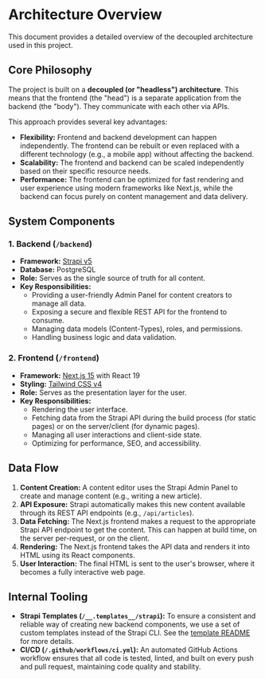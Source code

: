 # Architecture Overview

This document provides a detailed overview of the decoupled architecture used in this project.

## Core Philosophy

The project is built on a **decoupled (or "headless") architecture**. This means that the frontend (the "head") is a separate application from the backend (the "body"). They communicate with each other via APIs.

This approach provides several key advantages:

*   **Flexibility:** Frontend and backend development can happen independently. The frontend can be rebuilt or even replaced with a different technology (e.g., a mobile app) without affecting the backend.
*   **Scalability:** The frontend and backend can be scaled independently based on their specific resource needs.
*   **Performance:** The frontend can be optimized for fast rendering and user experience using modern frameworks like Next.js, while the backend can focus purely on content management and data delivery.

## System Components

### 1. Backend (`/backend`)

*   **Framework:** [Strapi v5](https://strapi.io/)
*   **Database:** PostgreSQL
*   **Role:** Serves as the single source of truth for all content.
*   **Key Responsibilities:**
    *   Providing a user-friendly Admin Panel for content creators to manage all data.
    *   Exposing a secure and flexible REST API for the frontend to consume.
    *   Managing data models (Content-Types), roles, and permissions.
    *   Handling business logic and data validation.

### 2. Frontend (`/frontend`)

*   **Framework:** [Next.js 15](https://nextjs.org/) with React 19
*   **Styling:** [Tailwind CSS v4](https://tailwindcss.com/)
*   **Role:** Serves as the presentation layer for the user.
*   **Key Responsibilities:**
    *   Rendering the user interface.
    *   Fetching data from the Strapi API during the build process (for static pages) or on the server/client (for dynamic pages).
    *   Managing all user interactions and client-side state.
    *   Optimizing for performance, SEO, and accessibility.

## Data Flow

1.  **Content Creation:** A content editor uses the Strapi Admin Panel to create and manage content (e.g., writing a new article).
2.  **API Exposure:** Strapi automatically makes this new content available through its REST API endpoints (e.g., `/api/articles`).
3.  **Data Fetching:** The Next.js frontend makes a request to the appropriate Strapi API endpoint to get the content. This can happen at build time, on the server per-request, or on the client.
4.  **Rendering:** The Next.js frontend takes the API data and renders it into HTML using its React components.
5.  **User Interaction:** The final HTML is sent to the user's browser, where it becomes a fully interactive web page.

## Internal Tooling

*   **Strapi Templates (`/__.templates__/strapi`):** To ensure a consistent and reliable way of creating new backend components, we use a set of custom templates instead of the Strapi CLI. See the [template README](./../__.templates__/strapi/README.md) for more details.
*   **CI/CD (`/.github/workflows/ci.yml`):** An automated GitHub Actions workflow ensures that all code is tested, linted, and built on every push and pull request, maintaining code quality and stability.
